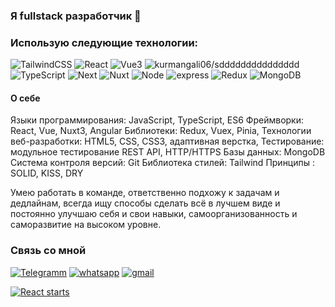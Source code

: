 ### Я fullstack разработчик 👋


### Использую следующие технологии:
![TailwindCSS](https://img.shields.io/badge/-TailwindCSS-090909??style=for-the-badge&logo=TailwindCSS)
![React](https://img.shields.io/badge/-React-090909??style=for-the-badge&logo=react)
![Vue3](https://img.shields.io/badge/-Vue3-090909??style=for-the-badge&logo=vue3)
![kurmangali06/sddddddddddddddd](https://img.shields.io/badge/-Javascript-000??style=for-the-badge&logo=JavaScript)
![TypeScript](https://img.shields.io/badge/-TypeScript-090909??style=for-the-badge&logo=TypeScript)
![Next](https://img.shields.io/badge/-Next-090909??style=for-the-badge&logo=Next.js)
![Nuxt](https://img.shields.io/badge/-Nuxt-090909??style=for-the-badge&logo=Nuxt.js)
![Node](https://img.shields.io/badge/-Node-090909??style=for-the-badge&logo=Node.js)
![express](https://img.shields.io/badge/-express-090909??style=for-the-badge&logo=express)
![Redux](https://img.shields.io/badge/-Redux-090909??style=for-the-badge&logo=Redux)
![MongoDB](https://img.shields.io/badge/-MongoDB-090909??style=for-the-badge&logo=MongoDB)


#### О себе
Языки программирования: JavaScript, TypeScript, ES6
Фреймворки: React, Vue, Nuxt3, Angular
Библиотеки: Redux, Vuex, Pinia,
Технологии веб-разработки: HTML5, CSS, CSS3, адаптивная верстка,
Тестирование: модульное тестирование
REST API, HTTP/HTTPS
Базы данных: MongoDB
Система контроля версий: Git
Библиотека стилей: Tailwind
Принципы : SOLID, KISS, DRY

Умею работать в команде, ответственно подхожу к задачам и дедлайнам, всегда ищу способы сделать всё в лучшем виде и постоянно улучшаю себя и свои навыки, самоорганизованность и саморазвитие на высоком уровне.

### Связь со мной
[![Telegramm](https://img.shields.io/badge/-Telegramm-090909??style=for-the-badge&logo=Telegram)](https://t.me/Kurmangali_kusainoff)
[![whatsapp](https://img.shields.io/badge/-whatsapp-090909??style=for-the-badge&logo=whatsapp)](https://wa.me/87021930368)
[![gmail](https://img.shields.io/badge/-gmail-090909??style=for-the-badge&logo=gmail)](https://mail.google.com/mail/u/0/#inbox)

[![React starts](https://github-readme-stats.vercel.app/api?username=kurmangali06)](https://github-readme-stats)
